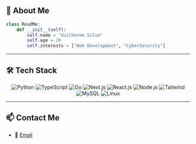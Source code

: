 ## 👋 About Me

```python
class ReadMe:
    def __init__(self):
        self.name = "Guilherme Silva"
        self.age = 20
        self.interests = ["Web Development", "CyberSecurity"]
```

---

## 🛠️ Tech Stack

<div align="center">
  <img alt="Python" src="https://img.shields.io/badge/Python-FFFFFF.svg?style=for-the-badge&logo=Python&logoColor=black" />
  <img alt="TypeScript" src="https://img.shields.io/badge/TypeScript-FFFFFF.svg?style=for-the-badge&logo=TypeScript&logoColor=black" />
  <img alt="Go" src="https://img.shields.io/badge/Go-FFFFFF.svg?style=for-the-badge&logo=Go&logoColor=black" />
  <img alt="Next.js" src="https://img.shields.io/badge/Next.js-FFFFFF.svg?style=for-the-badge&logo=Nextdotjs&logoColor=black" />
  <img alt="React.js" src="https://img.shields.io/badge/React.js-FFFFFF.svg?style=for-the-badge&logo=React&logoColor=black" />
  <img alt="Node.js" src="https://img.shields.io/badge/Node.js-FFFFFF.svg?style=for-the-badge&logo=Nodedotjs&logoColor=black" />
  <img alt="Tailwind" src="https://img.shields.io/badge/Tailwind-FFFFFF.svg?style=for-the-badge&logo=Tailwindcss&logoColor=black" />
  <img alt="MySQL" src="https://img.shields.io/badge/MySQL-FFFFFF.svg?style=for-the-badge&logo=mysql&logoColor=black" />
  <img alt="Linux" src="https://img.shields.io/badge/Linux-FFFFFF.svg?style=for-the-badge&logo=Linux&logoColor=black" />
</div>

---

## 📫 Contact Me

- 📧 [Email](https://mailto:oguisantosilva@gmail.com)
